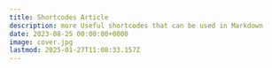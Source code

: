 ```yaml
---
title: Shortcodes Article
description: more Useful shortcodes that can be used in Markdown
date: 2023-08-25 00:00:00+0000
image: cover.jpg
lastmod: 2025-01-27T11:08:33.157Z
---
```

